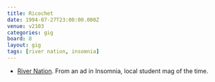 ```yaml
---
title: Ricochet
date: 1994-07-27T23:00:00.000Z
venue: v2103
categories: gig
board: 8
layout: gig
tags: [river nation, insomnia]
---
```

+ <a href="/wiki/river+nation">River Nation</a>. From an ad in Insomnia, local student mag of the time.